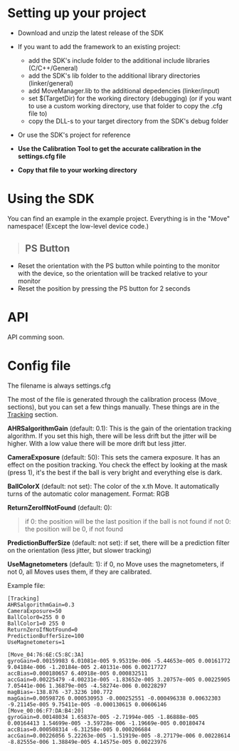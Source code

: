 # Setting up your project #

  * Download and unzip the latest release of the SDK

  * If you want to add the framework to an existing project:
    * add the SDK's include folder to the additional include libraries (C/C++/General)
    * add the SDK's lib folder to the additional library directories (linker/general)
    * add MoveManager.lib to the additional depedencies (linker/input)
    * set $(TargetDir) for the working directory (debugging) (or if you want to use a custom working directory, use that folder to copy the .cfg file to)
    * copy the DLL-s to your target directory from the SDK's debug folder

  * Or use the SDK's project for reference

  * **Use the Calibration Tool to get the accurate calibration in the settings.cfg file**
  * **Copy that file to your working directory**

# Using the SDK #

You can find an example in the example project.
Everything is in the "Move" namespace!
(Except the low-level device code.)

> ## PS Button ##
  * Reset the orientation with the PS button while pointing to the monitor with the device, so the orientation will be tracked relative to your monitor
  * Reset the position by pressing the PS button for 2 seconds

# API #
API comming soon.

# Config file #

The filename is always settings.cfg

The most of the file is generated through the calibration process (Move`_` sections), but you can set a few things manually.
These things are in the [Tracking](Tracking.md) section.

**AHRSalgorithmGain** (default: 0.1): This is the gain of the orientation tracking algorithm. If you set this high, there will be less drift but the jitter will be higher. With a low value there will be more drift but less jitter.

**CameraExposure** (default: 50): This sets the camera exposure. It has an effect on the position tracking. You check the effect by looking at the mask (press 1), it's the best if the ball is very bright and everything else is dark.

**BallColorX** (default: not set): The color of the x.th Move. It automatically turns of the automatic color management. Format: RGB

**ReturnZeroIfNotFound** (default: 0):
> if 0: the position will be the last position if the ball is not found
> if not 0: the position will be 0, if not found

**PredictionBufferSize** (default: not set): if set, there will be a prediction filter on the orientation (less jitter, but slower tracking)

**UseMagnetometers** (default: 1): if 0, no Move uses the magnetometers, if not 0, all Moves uses them, if they are calibrated.

Example file:
```
[Tracking]
AHRSalgorithmGain=0.3
CameraExposure=50
BallColor0=255 0 0
BallColor1=0 255 0
ReturnZeroIfNotFound=0
PredictionBufferSize=100
UseMagnetometers=1

[Move_04:76:6E:C5:8C:3A]
gyroGain=0.00159983 6.01081e-005 9.95319e-006 -5.44653e-005 0.00161772 9.04184e-006 -1.20184e-005 2.40131e-006 0.00217727
accBias=0.000180657 6.40918e-005 0.000832511
accGain=0.00225479 -4.00231e-005 -1.83652e-005 3.20757e-005 0.00225905 7.05441e-006 1.36879e-005 -4.58274e-006 0.00228297
magBias=-138.876 -37.3236 100.772
magGain=0.00598726 0.000530953 -0.000252551 -0.000496338 0.00632303 -9.21145e-005 9.75411e-005 -0.000130615 0.00606146
[Move_00:06:F7:DA:B4:20]
gyroGain=0.00148034 1.65837e-005 -2.71994e-005 -1.86888e-005 0.00164413 1.54699e-005 -3.59728e-006 -1.19669e-005 0.00180474
accBias=0.000508314 -6.31258e-005 0.000206684
accGain=0.00226056 5.22263e-005 -1.51919e-005 -8.27179e-006 0.00228614 -8.82555e-006 1.38849e-005 4.14575e-005 0.00223976
```